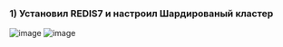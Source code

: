### 1) Установил REDIS7 и настроил Шардированый кластер
![image](https://github.com/sukhanovgit/otus/assets/102989024/5a276d5e-5f88-49e3-b4ae-c9f4ff3ae9d1)
![image](https://github.com/sukhanovgit/otus/assets/102989024/5a205644-38cf-41c6-9fa9-0c18a9a09567)

